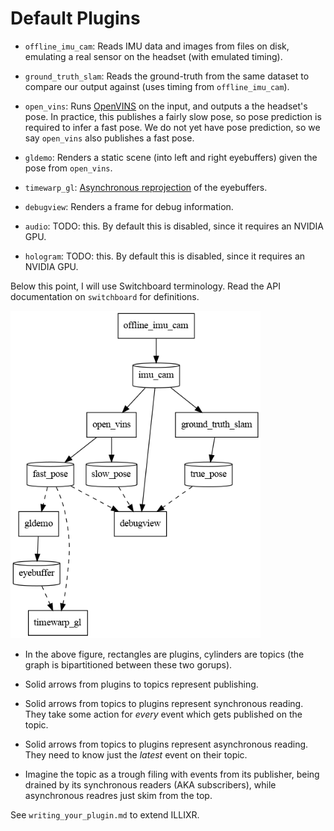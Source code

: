 # Default Plugins

- `offline_imu_cam`: Reads IMU data and images from files on disk, emulating a real sensor on the
  headset (with emulated timing).

- `ground_truth_slam`: Reads the ground-truth from the same dataset to compare our output against
  (uses timing from `offline_imu_cam`).

- `open_vins`: Runs [OpenVINS][1] on the input, and outputs a the headset's pose. In practice, this
  publishes a fairly slow pose, so pose prediction is required to infer a fast pose. We do not yet
  have pose prediction, so we say `open_vins` also publishes a fast pose.

- `gldemo`: Renders a static scene (into left and right eyebuffers) given the pose from `open_vins`.

- `timewarp_gl`: [Asynchronous reprojection][2] of the eyebuffers.

- `debugview`: Renders a frame for debug information.

- `audio`: TODO: this. By default this is disabled, since it requires an NVIDIA GPU.

- `hologram`: TODO: this. By default this is disabled, since it requires an NVIDIA GPU.

Below this point, I will use Switchboard terminology. Read the API documentation on `switchboard` for definitions.

<img src="../dataflow.dot.png" alt ="ILLIXR dataflow graph generated by dataflow.dot" style="width: 400px;"/>

- In the above figure, rectangles are plugins, cylinders are topics (the graph is bipartitioned
  between these two gorups).

- Solid arrows from plugins to topics represent publishing.

- Solid arrows from topics to plugins represent synchronous reading. They take some action for
  _every_ event which gets published on the topic.

- Solid arrows from topics to plugins represent asynchronous reading. They need to know just the
  _latest_ event on their topic.

- Imagine the topic as a trough filing with events from its publisher, being drained by its
  synchronous readers (AKA subscribers), while asynchronous readres just skim from the top.

See `writing_your_plugin.md` to extend ILLIXR.

[1]: https://docs.openvins.com/
[2]: https://en.wikipedia.org/wiki/Asynchronous_reprojection
